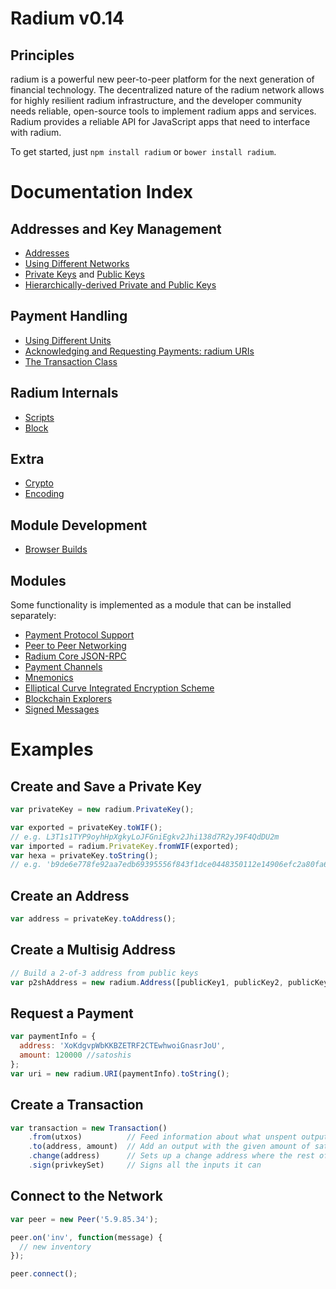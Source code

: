 # Radium v0.14

## Principles

radium is a powerful new peer-to-peer platform for the next generation of financial technology. The decentralized nature of the radium network allows for highly resilient radium infrastructure, and the developer community needs reliable, open-source tools to implement radium apps and services. Radium provides a reliable API for JavaScript apps that need to interface with radium.

To get started, just `npm install radium` or `bower install radium`.

# Documentation Index

## Addresses and Key Management

* [Addresses](address.md)
* [Using Different Networks](networks.md)
* [Private Keys](privatekey.md) and [Public Keys](publickey.md)
* [Hierarchically-derived Private and Public Keys](hierarchical.md)

## Payment Handling
* [Using Different Units](unit.md)
* [Acknowledging and Requesting Payments: radium URIs](uri.md)
* [The Transaction Class](transaction.md)

## Radium Internals
* [Scripts](script.md)
* [Block](block.md)

## Extra
* [Crypto](crypto.md)
* [Encoding](encoding.md)

## Module Development
* [Browser Builds](browser.md)

## Modules

Some functionality is implemented as a module that can be installed separately:

* [Payment Protocol Support](https://github.com/bitpay/radium-payment-protocol)
* [Peer to Peer Networking](https://github.com/bitpay/radium-p2p)
* [Radium Core JSON-RPC](https://github.com/bitpay/radiumd-rpc)
* [Payment Channels](https://github.com/bitpay/radium-channel)
* [Mnemonics](https://github.com/bitpay/radium-mnemonic)
* [Elliptical Curve Integrated Encryption Scheme](https://github.com/bitpay/radium-ecies)
* [Blockchain Explorers](https://github.com/bitpay/radium-explorers)
* [Signed Messages](https://github.com/bitpay/radium-message)

# Examples

## Create and Save a Private Key

```javascript
var privateKey = new radium.PrivateKey();

var exported = privateKey.toWIF();
// e.g. L3T1s1TYP9oyhHpXgkyLoJFGniEgkv2Jhi138d7R2yJ9F4QdDU2m
var imported = radium.PrivateKey.fromWIF(exported);
var hexa = privateKey.toString();
// e.g. 'b9de6e778fe92aa7edb69395556f843f1dce0448350112e14906efc2a80fa61a'
```

## Create an Address

```javascript
var address = privateKey.toAddress();
```

## Create a Multisig Address

```javascript
// Build a 2-of-3 address from public keys
var p2shAddress = new radium.Address([publicKey1, publicKey2, publicKey3], 2);
```

## Request a Payment

```javascript
var paymentInfo = {
  address: 'XoKdgvpWbKKBZETRF2CTEwhwoiGnasrJoU',
  amount: 120000 //satoshis
};
var uri = new radium.URI(paymentInfo).toString();
```

## Create a Transaction

```javascript
var transaction = new Transaction()
    .from(utxos)          // Feed information about what unspent outputs one can use
    .to(address, amount)  // Add an output with the given amount of satoshis
    .change(address)      // Sets up a change address where the rest of the funds will go
    .sign(privkeySet)     // Signs all the inputs it can
```

## Connect to the Network

```javascript
var peer = new Peer('5.9.85.34');

peer.on('inv', function(message) {
  // new inventory
});

peer.connect();
```
